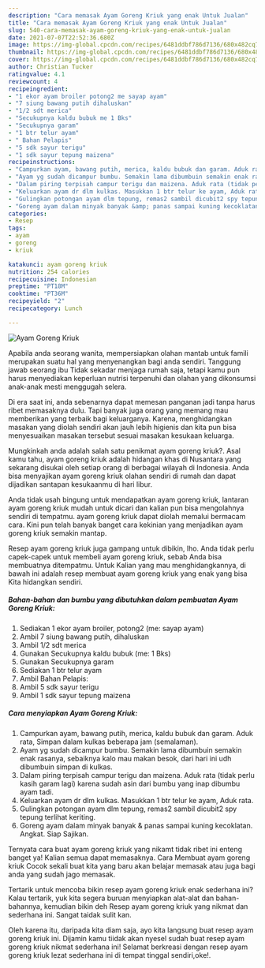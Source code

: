 ```yaml
---
description: "Cara memasak Ayam Goreng Kriuk yang enak Untuk Jualan"
title: "Cara memasak Ayam Goreng Kriuk yang enak Untuk Jualan"
slug: 540-cara-memasak-ayam-goreng-kriuk-yang-enak-untuk-jualan
date: 2021-07-07T22:52:36.680Z
image: https://img-global.cpcdn.com/recipes/6481ddbf786d7136/680x482cq70/ayam-goreng-kriuk-foto-resep-utama.jpg
thumbnail: https://img-global.cpcdn.com/recipes/6481ddbf786d7136/680x482cq70/ayam-goreng-kriuk-foto-resep-utama.jpg
cover: https://img-global.cpcdn.com/recipes/6481ddbf786d7136/680x482cq70/ayam-goreng-kriuk-foto-resep-utama.jpg
author: Christian Tucker
ratingvalue: 4.1
reviewcount: 4
recipeingredient:
- "1 ekor ayam broiler potong2 me sayap ayam"
- "7 siung bawang putih dihaluskan"
- "1/2 sdt merica"
- "Secukupnya kaldu bubuk me 1 Bks"
- "Secukupnya garam"
- "1 btr telur ayam"
- " Bahan Pelapis"
- "5 sdk sayur terigu"
- "1 sdk sayur tepung maizena"
recipeinstructions:
- "Campurkan ayam, bawang putih, merica, kaldu bubuk dan garam. Aduk rata, Simpan dalam kulkas beberapa jam (semalaman)."
- "Ayam yg sudah dicampur bumbu. Semakin lama dibumbuin semakin enak rasanya, sebaiknya kalo mau makan besok, dari hari ini udh dibumbuin simpan di kulkas."
- "Dalam piring terpisah campur terigu dan maizena. Aduk rata (tidak perlu kasih garam lagi) karena sudah asin dari bumbu yang inap dibumbu ayam tadi."
- "Keluarkan ayam dr dlm kulkas. Masukkan 1 btr telur ke ayam, Aduk rata."
- "Gulingkan potongan ayam dlm tepung, remas2 sambil dicubit2 spy tepung terlihat keriting."
- "Goreng ayam dalam minyak banyak &amp; panas sampai kuning kecoklatan. Angkat. Siap Sajikan."
categories:
- Resep
tags:
- ayam
- goreng
- kriuk

katakunci: ayam goreng kriuk 
nutrition: 254 calories
recipecuisine: Indonesian
preptime: "PT18M"
cooktime: "PT36M"
recipeyield: "2"
recipecategory: Lunch

---
```



![Ayam Goreng Kriuk](https://img-global.cpcdn.com/recipes/6481ddbf786d7136/680x482cq70/ayam-goreng-kriuk-foto-resep-utama.jpg)

Apabila anda seorang wanita, mempersiapkan olahan mantab untuk famili merupakan suatu hal yang menyenangkan bagi anda sendiri. Tanggung jawab seorang ibu Tidak sekadar menjaga rumah saja, tetapi kamu pun harus menyediakan keperluan nutrisi terpenuhi dan olahan yang dikonsumsi anak-anak mesti menggugah selera.

Di era  saat ini, anda sebenarnya dapat memesan panganan jadi tanpa harus ribet memasaknya dulu. Tapi banyak juga orang yang memang mau memberikan yang terbaik bagi keluarganya. Karena, menghidangkan masakan yang diolah sendiri akan jauh lebih higienis dan kita pun bisa menyesuaikan masakan tersebut sesuai masakan kesukaan keluarga. 



Mungkinkah anda adalah salah satu penikmat ayam goreng kriuk?. Asal kamu tahu, ayam goreng kriuk adalah hidangan khas di Nusantara yang sekarang disukai oleh setiap orang di berbagai wilayah di Indonesia. Anda bisa menyajikan ayam goreng kriuk olahan sendiri di rumah dan dapat dijadikan santapan kesukaanmu di hari libur.

Anda tidak usah bingung untuk mendapatkan ayam goreng kriuk, lantaran ayam goreng kriuk mudah untuk dicari dan kalian pun bisa mengolahnya sendiri di tempatmu. ayam goreng kriuk dapat diolah memalui bermacam cara. Kini pun telah banyak banget cara kekinian yang menjadikan ayam goreng kriuk semakin mantap.

Resep ayam goreng kriuk juga gampang untuk dibikin, lho. Anda tidak perlu capek-capek untuk membeli ayam goreng kriuk, sebab Anda bisa membuatnya ditempatmu. Untuk Kalian yang mau menghidangkannya, di bawah ini adalah resep membuat ayam goreng kriuk yang enak yang bisa Kita hidangkan sendiri.

<!--inarticleads1-->

##### Bahan-bahan dan bumbu yang dibutuhkan dalam pembuatan Ayam Goreng Kriuk:

1. Sediakan 1 ekor ayam broiler, potong2 (me: sayap ayam)
1. Ambil 7 siung bawang putih, dihaluskan
1. Ambil 1/2 sdt merica
1. Gunakan Secukupnya kaldu bubuk (me: 1 Bks)
1. Gunakan Secukupnya garam
1. Sediakan 1 btr telur ayam
1. Ambil  Bahan Pelapis:
1. Ambil 5 sdk sayur terigu
1. Ambil 1 sdk sayur tepung maizena




<!--inarticleads2-->

##### Cara menyiapkan Ayam Goreng Kriuk:

1. Campurkan ayam, bawang putih, merica, kaldu bubuk dan garam. Aduk rata, Simpan dalam kulkas beberapa jam (semalaman).
1. Ayam yg sudah dicampur bumbu. Semakin lama dibumbuin semakin enak rasanya, sebaiknya kalo mau makan besok, dari hari ini udh dibumbuin simpan di kulkas.
1. Dalam piring terpisah campur terigu dan maizena. Aduk rata (tidak perlu kasih garam lagi) karena sudah asin dari bumbu yang inap dibumbu ayam tadi.
1. Keluarkan ayam dr dlm kulkas. Masukkan 1 btr telur ke ayam, Aduk rata.
1. Gulingkan potongan ayam dlm tepung, remas2 sambil dicubit2 spy tepung terlihat keriting.
1. Goreng ayam dalam minyak banyak &amp; panas sampai kuning kecoklatan. Angkat. Siap Sajikan.




Ternyata cara buat ayam goreng kriuk yang nikamt tidak ribet ini enteng banget ya! Kalian semua dapat memasaknya. Cara Membuat ayam goreng kriuk Cocok sekali buat kita yang baru akan belajar memasak atau juga bagi anda yang sudah jago memasak.

Tertarik untuk mencoba bikin resep ayam goreng kriuk enak sederhana ini? Kalau tertarik, yuk kita segera buruan menyiapkan alat-alat dan bahan-bahannya, kemudian bikin deh Resep ayam goreng kriuk yang nikmat dan sederhana ini. Sangat taidak sulit kan. 

Oleh karena itu, daripada kita diam saja, ayo kita langsung buat resep ayam goreng kriuk ini. Dijamin kamu tiidak akan nyesel sudah buat resep ayam goreng kriuk nikmat sederhana ini! Selamat berkreasi dengan resep ayam goreng kriuk lezat sederhana ini di tempat tinggal sendiri,oke!.

